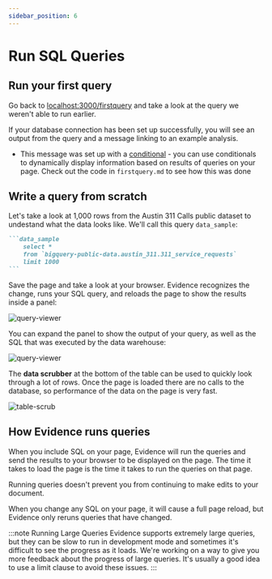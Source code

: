 ```yaml
---
sidebar_position: 6
---
```


# Run SQL Queries

## Run your first query

Go back to [localhost:3000/firstquery](http://localhost:3000/firstquery) and take a look at the query we weren't able to run earlier.

If your database connection has been set up successfully, you will see an output from the query and a message linking to an example analysis. 

* This message was set up with a [conditional](/templating#conditionals) - you can use conditionals to dynamically display information based on results of queries on your page. Check out the code in `firstquery.md` to see how this was done

## Write a query from scratch
Let's take a look at 1,000 rows from the Austin 311 Calls public dataset to undestand what the data looks like. We'll call this query `data_sample`:

````markdown title="Add to the bottom of src/pages/firstquery.md:"
```data_sample
    select * 
    from `bigquery-public-data.austin_311.311_service_requests` 
    limit 1000
```
````

Save the page and take a look at your browser. Evidence recognizes the change, runs your SQL query, and reloads the page to show the results inside a panel:

<div style={{textAlign: 'center'}}>

![query-viewer](/img/query-result-collapsed.png)
</div>

You can expand the panel to show the output of your query, as well as the SQL that was executed by the data warehouse:

<div style={{textAlign: 'center'}}>

![query-viewer](/img/query-result-expanded.png)
</div>


The **data scrubber** at the bottom of the table can be used to quickly look through a lot of rows. Once the page is loaded there are no calls to the database, so performance of the data on the page is very fast.

<div style={{textAlign: 'center'}}>

![table-scrub](/img/table-scrubber.gif)

</div>

## How Evidence runs queries
When you include SQL on your page, Evidence will run the queries and send the results to your browser to be displayed on the page. The time it takes to load the page is the time it takes to run the queries on that page.

Running queries doesn't prevent you from continuing to make edits to your document.

When you change any SQL on your page, it will cause a full page reload, but Evidence only reruns queries that have changed. 

:::note Running Large Queries
Evidence supports extremely large queries, but they can be slow to run in development mode and sometimes it's difficult to see the progress as it loads. We're working on a way to give you more feedback about the progress of large queries. It's usually a good idea to use a limit clause to avoid these issues.
:::


